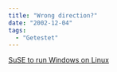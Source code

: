 ```yaml
---
title: "Wrong direction?"
date: "2002-12-04"
tags:
  - "Getestet"
---
```


[SuSE to run Windows on Linux](https://web.archive.org/web/20041116175400/http://rss.com.com/2100-1001-963823.html?type=pt&part=rss&tag=feed&subj=news "SuSE to run Windows on Linux - Tech News - CNET.com")
